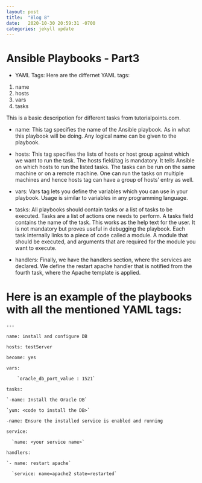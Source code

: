 ```yaml
---
layout: post
title:  "Blog 8"
date:   2020-10-30 20:59:31 -0700
categories: jekyll update
---
```



# Ansible Playbooks - Part3

- YAML Tags:
Here are the differnet YAML tags:
 1. name
 2. hosts
 3. vars
 4. tasks

This is a basic descripotion for different tasks from tutorialpoints.com. 

 - name:
 This tag specifies the name of the Ansible playbook. As in what this playbook will be doing. Any logical name can be given to the playbook.

 - hosts:
 This tag specifies the lists of hosts or host group against which we want to run the task. The hosts field/tag is mandatory. It tells Ansible on which hosts to run the listed tasks. The tasks can be run on the same machine or on a remote machine. One can run the tasks on multiple machines and hence hosts tag can have a group of hosts’ entry as well.

 - vars:
 Vars tag lets you define the variables which you can use in your playbook. Usage is similar to variables in any programming language.

 - tasks:
 All playbooks should contain tasks or a list of tasks to be executed. Tasks are a list of actions one needs to perform. A tasks field contains the name of the task. This works as the help text for the user. It is not mandatory but proves useful in debugging the playbook. Each task internally links to a piece of code called a module. A module that should be executed, and arguments that are required for the module you want to execute.

- handlers:
Finally, we have the handlers section, where the services are declared. We define the restart apache handler that is notified from the fourth task, where the Apache template is applied.

# Here is an example of the playbooks with all the mentioned YAML tags:

`---` 
   
   `name: install and configure DB`

   `hosts: testServer`
   
   `become: yes`

   `vars:`

        `oracle_db_port_value : 1521`
   
   `tasks:`
   
	`-name: Install the Oracle DB`
      
	`yum: <code to install the DB>`
    
   `-name: Ensure the installed service is enabled and running`
  
  `service:`
      
      `name: <your service name>`

  `handlers:`
    
    `- name: restart apache`
      
      `service: name=apache2 state=restarted`